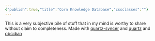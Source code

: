 ```yaml
---
{"publish":true,"title":"Corn Knowledge Database","cssclasses":""}
---
```



This is a very subjective pile of stuff that in my mind is worthy to share without claim to completeness.
Made with [quartz-syncer](https://github.com/saberzero1/quartz-syncer) and [quartz](https://quartz.jzhao.xyz/) and [obsidian](https://obsidian.md/)
